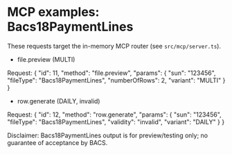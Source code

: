 # MCP examples: Bacs18PaymentLines

These requests target the in-memory MCP router (see `src/mcp/server.ts`).

- file.preview (MULTI)

Request:
{
  "id": 11,
  "method": "file.preview",
  "params": { "sun": "123456", "fileType": "Bacs18PaymentLines", "numberOfRows": 2, "variant": "MULTI" }
}

- row.generate (DAILY, invalid)

Request:
{
  "id": 12,
  "method": "row.generate",
  "params": { "sun": "123456", "fileType": "Bacs18PaymentLines", "validity": "invalid", "variant": "DAILY" }
}

Disclaimer: Bacs18PaymentLines output is for preview/testing only; no guarantee of acceptance by BACS.
